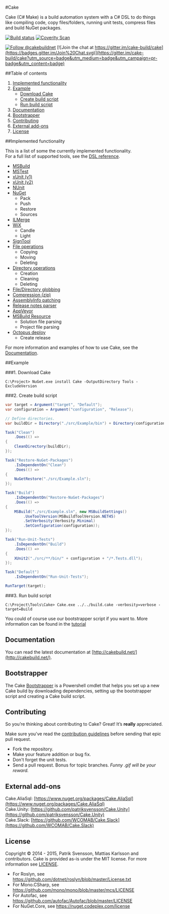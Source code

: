 #Cake

Cake (C# Make) is a build automation system with a C# DSL to do things like compiling code, copy files/folders, running unit tests, compress files and build NuGet packages.

[![Build status](https://ci.appveyor.com/api/projects/status/s9oscm9t7ase6h6d?svg=true)](https://ci.appveyor.com/project/cakebuild/cake)
[![Coverity Scan](https://scan.coverity.com/projects/4147/badge.svg)](https://scan.coverity.com/projects/4147) 

[![Follow @cakebuildnet](https://img.shields.io/badge/Twitter-Follow%20%40cakebuildnet-blue.svg)](https://twitter.com/intent/follow?screen_name=cakebuildnet)
[![Join the chat at https://gitter.im/cake-build/cake](https://badges.gitter.im/Join%20Chat.svg)](https://gitter.im/cake-build/cake?utm_source=badge&utm_medium=badge&utm_campaign=pr-badge&utm_content=badge)

##Table of contents

1. [Implemented functionality](https://github.com/cake-build/cake#implemented-functionality)
2. [Example](https://github.com/cake-build/cake#example)
    - [Download Cake](https://github.com/cake-build/cake#1-download-cake)
    - [Create build script](https://github.com/cake-build/cake#2-create-build-script)
    - [Run build script](https://github.com/cake-build/cake#3-run-build-script)
3. [Documentation](https://github.com/cake-build/cake#documentation)
4. [Bootstrapper](https://github.com/cake-build/cake#bootstrapper)
5. [Contributing](https://github.com/cake-build/cake#contributing)
6. [External add-ons](https://github.com/cake-build/cake#external-add-ons)
7. [License](https://github.com/cake-build/cake#license)

##Implemented functionality

This is a list of some the currently implemented functionality.   
For a full list of supported tools, see the [DSL reference](http://cakebuild.net/dsl/).

* [MSBuild](http://cakebuild.net/dsl/msbuild) 
* [MSTest](http://cakebuild.net/dsl/mstest)
* [xUnit (v1)](http://cakebuild.net/dsl/xunit)
* [xUnit (v2)](http://cakebuild.net/dsl/xunit-v2)
* [NUnit](http://cakebuild.net/dsl/nunit)
* [NuGet](http://cakebuild.net/dsl/nuget)
  * Pack
  * Push
  * Restore
  * Sources
* [ILMerge](http://cakebuild.net/dsl/ilmerge)
* [WiX](http://cakebuild.net/dsl/wix)
  * Candle
  * Light
* [SignTool](http://cakebuild.net/dsl/signing)
* [File operations](http://cakebuild.net/dsl/file-operations)
  * Copying
  * Moving
  * Deleting
* [Directory operations](http://cakebuild.net/dsl/directory-operations)
  * Creation
  * Cleaning
  * Deleting
* [File/Directory globbing](http://cakebuild.net/dsl/globbing)
* [Compression (zip)](http://cakebuild.net/dsl/compression)
* [AssemblyInfo patching](http://cakebuild.net/dsl/assembly-info)
* [Release notes parser](http://cakebuild.net/dsl/release-notes)
* [AppVeyor](http://cakebuild.net/dsl/build-system)
* [MSBuild Resource](http://cakebuild.net/dsl/msbuild-resource)
  * Solution file parsing
  * Project file parsing
* [Octopus deploy](http://cakebuild.net/dsl/octopus-deploy)
  * Create release

For more information and examples of how to use Cake, see the [Documentation](http://cakebuild.net/docs). 

##Example

###1. Download Cake

```batchfile
C:\Project> NuGet.exe install Cake -OutputDirectory Tools -ExcludeVersion
```

###2. Create build script

```csharp
var target = Argument("target", "Default");
var configuration = Argument("configuration", "Release");

// Define directories.
var buildDir = Directory("./src/Example/bin") + Directory(configuration);

Task("Clean")
    .Does(() =>
{
    CleanDirectory(buildDir);
});

Task("Restore-NuGet-Packages")
    .IsDependentOn("Clean")
    .Does(() =>
{
    NuGetRestore("./src/Example.sln");
});

Task("Build")
    .IsDependentOn("Restore-NuGet-Packages")
    .Does(() =>
{
    MSBuild("./src/Example.sln", new MSBuildSettings()
        .UseToolVersion(MSBuildToolVersion.NET45)
        .SetVerbosity(Verbosity.Minimal)
        .SetConfiguration(configuration));
});

Task("Run-Unit-Tests")
    .IsDependentOn("Build")
    .Does(() =>
{
    XUnit2("./src/**/bin/" + configuration + "/*.Tests.dll");
});

Task("Default")
    .IsDependentOn("Run-Unit-Tests");

RunTarget(target);
```

###3. Run build script

```
C:\Project\Tools\Cake> Cake.exe ../../build.cake -verbosity=verbose -target=Build
```

You could of course use our bootstrapper script if you want to. More information can be found in the [tutorial](http://cakebuild.net/docs/tutorials/setting-up-a-new-project)

## Documentation

You can read the latest documentation at [http://cakebuild.net/](http://cakebuild.net/).

## Bootstrapper

The Cake [Bootstrapper](https://github.com/cake-build/bootstrapper) is a Powershell cmdlet that helps you set up a new Cake build by downloading dependencies, setting up the bootstrapper script and creating a Cake build script.

## Contributing

So you’re thinking about contributing to Cake? Great! It’s **really** appreciated.   

Make sure you've read the [contribution guidelines](http://cakebuild.net/contribute/contribution-guidelines/) before sending that epic pull request.

* Fork the repository.
* Make your feature addition or bug fix.
* Don't forget the unit tests.
* Send a pull request. Bonus for topic branches. *Funny .gif will be your reward.*  

## External add-ons

Cake.AliaSql: [https://www.nuget.org/packages/Cake.AliaSql](https://www.nuget.org/packages/Cake.AliaSql)  
Cake.Unity: [https://github.com/patriksvensson/Cake.Unity](https://github.com/patriksvensson/Cake.Unity)  
Cake.Slack: [https://github.com/WCOMAB/Cake.Slack](https://github.com/WCOMAB/Cake.Slack)

## License

Copyright © 2014 - 2015, Patrik Svensson, Mattias Karlsson and contributors.
Cake is provided as-is under the MIT license. For more information see [LICENSE](https://github.com/cake-build/cake/blob/develop/LICENSE).

* For Roslyn, see https://github.com/dotnet/roslyn/blob/master/License.txt
* For Mono.CSharp, see https://github.com/mono/mono/blob/master/mcs/LICENSE
* For Autofac, see https://github.com/autofac/Autofac/blob/master/LICENSE
* For NuGet.Core, see https://nuget.codeplex.com/license
